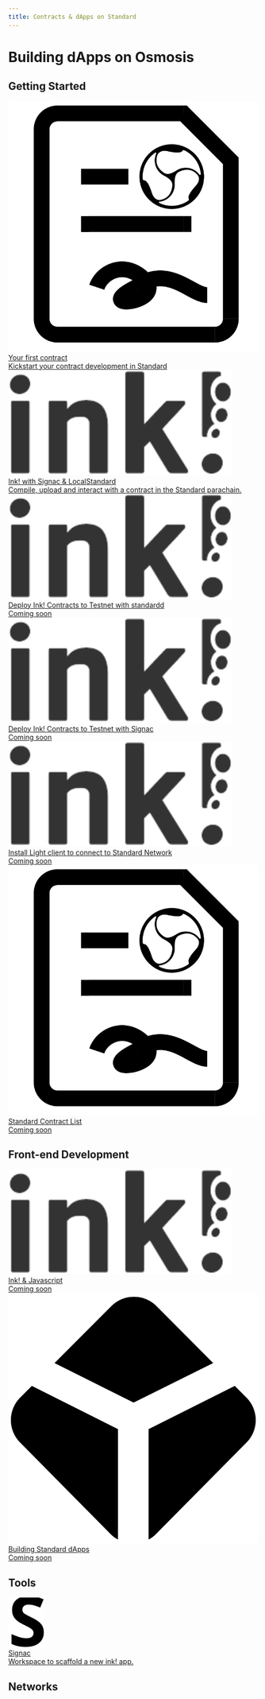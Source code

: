 ```yaml
---
title: Contracts & dApps on Standard
---
```


# Building dApps on Osmosis

## Getting Started

<div class="cards twoColumn" >

<a href="/developing/dapps/get_started/quickstart.html" class="card" target="_blank">
    <img src="/img/contract.svg" class="filter-icon" />
    <div class="title">
     Your first contract
    </div>
    <div class="text">
     Kickstart your contract development in Standard 
    </div>
  </a>

  <a href="" class="card">
    <img src="/img/ink.svg" class="filter-icon" />
    <div class="title">
     Ink! with Signac & LocalStandard
    </div>
    <div class="text">
      Compile, upload and interact with a contract in the Standard parachain.
    </div>
  </a>

  <a href="" class="card">
    <img src="/img/ink.svg" class="filter-icon" />
    <div class="title">
    Deploy Ink! Contracts to Testnet with standardd
    </div>
    <div class="text">
      Coming soon
    </div>
  </a>

  <a href="" class="card"> 
    <img src="/img/ink.svg" class="filter-icon" />
    <div class="title">
    Deploy Ink! Contracts to Testnet with Signac
    </div>
    <div class="text">
      Coming soon
    </div>
  </a>

  <a href="" class="card">
    <img src="/img/ink.svg" class="filter-icon" />
    <div class="title">
    Install Light client to connect to Standard Network
    </div>
    <div class="text">
      Coming soon
    </div>
  </a>
  
  <a href="" class="card" target="_blank">
    <img src="/img/contract.svg" class="filter-icon" />
    <div class="title">
    Standard Contract List
    </div>
    <div class="text">
    Coming soon
    </div>
  </a>  
  
  


 </div>
 
 
 ## Front-end Development
 
  <div class="cards twoColumn" >
    <a href="javascript.html" class="card">
      <img src="/img/ink.svg" class="filter-icon" />
      <div class="title">
       Ink! & Javascript
      </div>
      <div class="text">
       Coming soon
      </div>
    </a>
 
   <a href="#" class="card">
      <img src="/img/dapps.svg" class="filter-icon" />
      <div class="title">
       Building Standard dApps
      </div>
      <div class="text">
       Coming soon
      </div>
    </a>  
 
   </div>

## Tools

 <div class="cards twoColumn" >

  <a href="/developing/tools/signac/index.html" class="card">
    <img src="/img/signac.svg" class="filter-icon" />
    <div class="title">
    Signac
    </div>
    <div class="text">
      Workspace to scaffold a new ink! app.
    </div>
  </a>
  
 </div>

## Networks
